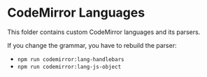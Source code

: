 # CodeMirror Languages

This folder contains custom CodeMirror languages and its parsers.

If you change the grammar, you have to rebuild the parser:

- `npm run codemirror:lang-handlebars`
- `npm run codemirror:lang-js-object`
